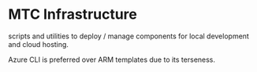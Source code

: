 
# MTC Infrastructure

scripts and utilities to deploy / manage components for local development and cloud hosting.

Azure CLI is preferred over ARM templates due to its terseness.
